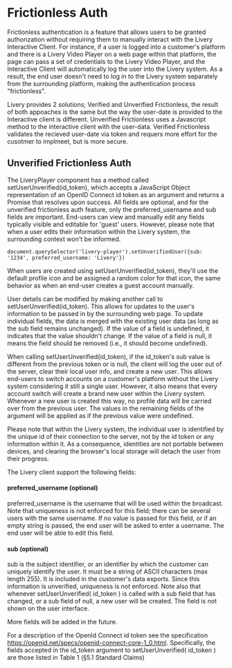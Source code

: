 # Frictionless Auth

Frictionless authentication is a feature that allows users to be granted authorization without requiring them to manually interact with the Livery Interactive Client. For instance, if a user is logged into a customer's platform and there is a Livery Video Player on a web page within that platform, the page can pass a set of credentials to the Livery Video Player, and the Interactive Client will automatically log the user into the Livery system. As a result, the end user doesn't need to log in to the Livery system separately from the surrounding platform, making the authentication process "frictionless".

Livery provides 2 solutions; Verified and Unverified Frictionless, the result of both appoaches is the same but the way the user-date is provided to the Interactive client is different. Unverified Frictionless uses a Javascript method to the interactive client with the user-data. Verified Frictionless validates the recieved user-date via token and requers more effort for the cusotmer to implmeet, but is more secure.  

## Unverified Frictionless Auth
The LiveryPlayer component has a method called setUserUnverified(id_token), which accepts a JavaScript Object representation of an OpenID Connect id token as an argument and returns a Promise that resolves upon success. All fields are optional, and for the unverified frictionless auth feature, only the preferred_username and sub fields are important. End-users can view and manually edit any fields typically visible and editable for 'guest' users. However, please note that when a user edits their information within the Livery system, the surrounding context won't be informed.

```
document.querySelector('livery-player').setUnverifiedUser({sub: '1234', preferred_username: 'Livery'})
```

When users are created using setUserUnverified(id_token), they'll use the default profile icon and be assigned a random color for that icon, the same behavior as when an end-user creates a guest account manually.

User details can be modified by making another call to setUserUnverified(id_token). This allows for updates to the user's information to be passed in by the surrounding web page. To update individual fields, the data is merged with the existing user data (as long as the sub field remains unchanged). If the value of a field is undefined, it indicates that the value shouldn't change. If the value of a field is null, it means the field should be removed (i.e., it should become undefined).

When calling setUserUnverified(id_token), if the id_token's sub value is different from the previous token or is null, the client will log the user out of the server, clear their local user info, and create a new user. This allows end-users to switch accounts on a customer's platform without the Livery system considering it still a single user. However, it also means that every account switch will create a brand new user within the Livery system. Whenever a new user is created this way, no profile data will be carried over from the previous user. The values in the remaining fields of the argument will be applied as if the previous value were undefined.

Please note that within the Livery system, the individual user is identified by the unique id of their connection to the server, not by the id token or any information within it. As a consequence, identities are not portable between devices, and clearing the browser's local storage will detach the user from their progress.

<!---
NOT SUPPORTED YET
If any fields in the passed id token are invalid, the setUserUnverified( id_token ) call will reject with an error.

It may be that certain fields are marked as mandatory for allowing a user to participate in a broadcast as a guest user. Should any of those fields be missing the end user will be immediately directed to an interface where they will be requested to provide the missing mandatory information. The end user is not able to continue until they manually provide that information.
-->
The Livery client support the following fields:

#### preferred_username (optional)
preferred_username is the username that will be used within the broadcast. Note that uniqueness is not enforced for this field; there can be several users with the same username. If no value is passed for this field, or if an empty string is passed, the end user will be asked to enter a username. The end user will be able to edit this field.

#### sub (optional)
sub is the subject identifier, or an identifier by which the customer can uniquely identify the user. It must be a string of ASCII characters (max length 255). It is included in the customer's data exports. Since this information is unverified, uniqueness is not enforced. Note also that whenever setUserUnverified( id_token ) is called with a sub field that has changed, or a sub field of null, a new user will be created. The field is not shown on the user interface.

More fields will be added in the future. 

For a description of the OpenId Connect id token see the specification https://openid.net/specs/openid-connect-core-1_0.html. Specifically, the fields accepted in the id_token argument to setUserUnverified( id_token ) are those listed in Table 1 (§5.1 Standard Claims)
<!---
NOT SUPPORTED YET
### Unverified Frictionless Auth via query parameters

### Tracking data via query parameters

## Verified Frictionless Auth
To be announced
-->
